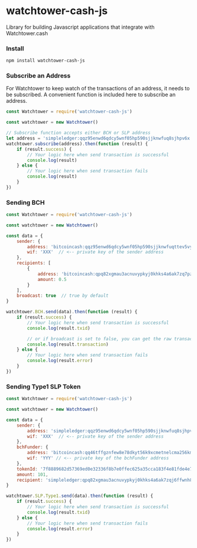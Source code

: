 # watchtower-cash-js

Library for building Javascript applications that integrate with Watchtower.cash

### Install
```bash
npm install watchtower-cash-js
```

### Subscribe an Address
For Watchtower to keep watch of the transactions of an address, it needs to be subscribed. A convenient function is included here to subscribe an address.
```javascript
const Watchtower = require('watchtower-cash-js')

const watchtower = new Watchtower()

// Subscribe function accepts either BCH or SLP address
let address = 'simpleledger:qqz95enwd6qdcy5wnf05hp590sjjknwfuq8sjhpv6x'
watchtower.subscribe(address).then(function (result) {
    if (result.success) {
        // Your logic here when send transaction is successful
        console.log(result)
    } else {
        // Your logic here when send transaction fails
        console.log(result)
    }
})
```

### Sending BCH
```javascript
const Watchtower = require('watchtower-cash-js')

const watchtower = new Watchtower()

const data = {
    sender: {
        address: 'bitcoincash:qqz95enwd6qdcy5wnf05hp590sjjknwfuqttev5vyc',
        wif: 'XXX'  // <-- private key of the sender address
    },
    recipients: [
        {
            address: 'bitcoincash:qpq82xgmau3acnuvypkyj0khks4a6ak7zq7pzjmnfe',
            amount: 0.5
        }
    ],
    broadcast: true  // true by default
}

watchtower.BCH.send(data).then(function (result) {
    if (result.success) {
        // Your logic here when send transaction is successful
        console.log(result.txid)

        // or if broadcast is set to false, you can get the raw transaction hex by
        console.log(result.transaction)
    } else {
        // Your logic here when send transaction fails
        console.log(result.error)
    }
})
```

### Sending Type1 SLP Token
```javascript
const Watchtower = require('watchtower-cash-js')

const watchtower = new Watchtower()

const data = {
    sender: {
        address: 'simpleledger:qqz95enwd6qdcy5wnf05hp590sjjknwfuq8sjhpv6x',
        wif: 'XXX'  // <-- private key of the sender address
    },
    bchFunder: {
        address: 'bitcoincash:qq46tffgznfew8e78dkyt56k9xcmetnelcma256km7',
        wif: 'YYY' // <-- private key of the bchFunder address
    },
    tokenId: '7f8889682d57369ed0e32336f8b7e0ffec625a35cca183f4e81fde4e71a538a1',
    amount: 101,
    recipient: 'simpleledger:qpq82xgmau3acnuvypkyj0khks4a6ak7zqj6ffwnh8'
}

watchtower.SLP.Type1.send(data).then(function (result) {
    if (result.success) {
        // Your logic here when send transaction is successful
        console.log(result.txid)
    } else {
        // Your logic here when send transaction fails
        console.log(result.error)
    }
})
```
